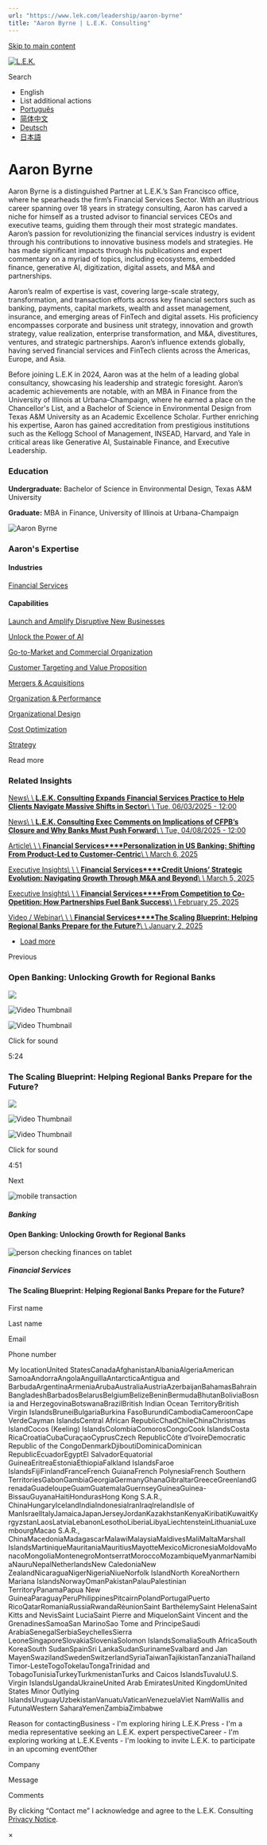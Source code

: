 ```yaml
---
url: "https://www.lek.com/leadership/aaron-byrne"
title: "Aaron Byrne | L.E.K. Consulting"
---
```


[Skip to main content](https://www.lek.com/leadership/aaron-byrne#main-content)

[![L.E.K.](https://www.lek.com/themes/lek/images/new-logo.svg)](https://www.lek.com/ "L.E.K.")

Search

- English
- List additional actions
- [Português](https://www.lek.com/pt-br/lek-brazil)
- [简体中文](https://www.lek.com/zh-hant/lek-china)
- [Deutsch](https://www.lek.com/de/lek-germany)
- [日本語](https://www.lek.com/ja/lek-japan)

# Aaron Byrne

Aaron Byrne is a distinguished Partner at L.E.K.’s San Francisco office, where he spearheads the firm’s Financial Services Sector. With an illustrious career spanning over 18 years in strategy consulting, Aaron has carved a niche for himself as a trusted advisor to financial services CEOs and executive teams, guiding them through their most strategic mandates. Aaron’s passion for revolutionizing the financial services industry is evident through his contributions to innovative business models and strategies. He has made significant impacts through his publications and expert commentary on a myriad of topics, including ecosystems, embedded finance, generative AI, digitization, digital assets, and M&A and partnerships.

Aaron’s realm of expertise is vast, covering large-scale strategy, transformation, and transaction efforts across key financial sectors such as banking, payments, capital markets, wealth and asset management, insurance, and emerging areas of FinTech and digital assets. His proficiency encompasses corporate and business unit strategy, innovation and growth strategy, value realization, enterprise transformation, and M&A, divestitures, ventures, and strategic partnerships. Aaron’s influence extends globally, having served financial services and FinTech clients across the Americas, Europe, and Asia.

Before joining L.E.K in 2024, Aaron was at the helm of a leading global consultancy, showcasing his leadership and strategic foresight. Aaron’s academic achievements are notable, with an MBA in Finance from the University of Illinois at Urbana-Champaign, where he earned a place on the Chancellor's List, and a Bachelor of Science in Environmental Design from Texas A&M University as an Academic Excellence Scholar. Further enriching his expertise, Aaron has gained accreditation from prestigious institutions such as the Kellogg School of Management, INSEAD, Harvard, and Yale in critical areas like Generative AI, Sustainable Finance, and Executive Leadership.

### Education

**Undergraduate:** Bachelor of Science in Environmental Design, Texas A&M University

**Graduate:** MBA in Finance, University of Illinois at Urbana-Champaign

![Aaron Byrne](https://www.lek.com/sites/default/files/profile-images/aaron-byrne-web_0.jpg)

### Aaron's Expertise

#### Industries

[Financial Services](https://www.lek.com/industries/financial-services)

#### Capabilities

[Launch and Amplify Disruptive New Businesses](https://www.lek.com/capabilities/digital/disruptive-business)

[Unlock the Power of AI](https://www.lek.com/capabilities/digital/unlock-AI)

[Go-to-Market and Commercial Organization](https://www.lek.com/capabilities/marketing-and-sales/go-to-market-strategy)

[Customer Targeting and Value Proposition](https://www.lek.com/capabilities/marketing-and-sales/customer-prioritization)

[Mergers & Acquisitions](https://www.lek.com/capabilities/mergers-acquisitions)

[Organization & Performance](https://www.lek.com/capabilities/organization-performance)

[Organizational Design](https://www.lek.com/capabilities/organizational-strategy/organizational-design)

[Cost Optimization](https://www.lek.com/capabilities/performance-improvement/cost-optimization)

[Strategy](https://www.lek.com/capabilities/strategy)

Read more

### Related Insights

[News\\
\\
**L.E.K. Consulting Expands Financial Services Practice to Help Clients Navigate Massive Shifts in Sector**\\
\\
Tue, 06/03/2025 - 12:00](https://www.lek.com/press/lek-consulting-expands-financial-services-practice-help-clients-navigate-massive-shifts)

[News\\
\\
**L.E.K. Consulting Exec Comments on Implications of CFPB’s Closure and Why Banks Must Push Forward**\\
\\
Tue, 04/08/2025 - 12:00](https://www.lek.com/press/lek-consulting-exec-comments-implications-cfpbs-closure-and-why-banks-must-push-forward)

[Article\\
\\
\\
**Financial Services****Personalization in US Banking: Shifting From Product-Led to Customer-Centric**\\
\\
March 6, 2025](https://www.lek.com/insights/fin/us/ar/personalization-us-banking-shifting-product-led-customer-centric)

[Executive Insights\\
\\
\\
**Financial Services****Credit Unions’ Strategic Evolution: Navigating Growth Through M&A and Beyond**\\
\\
March 5, 2025](https://www.lek.com/insights/fin/us/ei/credit-unions-strategic-evolution-navigating-growth-through-ma-and-beyond)

[Executive Insights\\
\\
\\
**Financial Services****From Competition to Co-Opetition: How Partnerships Fuel Bank Success**\\
\\
February 25, 2025](https://www.lek.com/insights/fin/us/ei/competition-co-opetition-how-partnerships-fuel-bank-success)

[Video / Webinar\\
\\
\\
**Financial Services****The Scaling Blueprint: Helping Regional Banks Prepare for the Future?**\\
\\
January 2, 2025](https://www.lek.com/insights/fin/us/vd/scaling-blueprint-helping-regional-banks-prepare-future)

- [Load more](https://www.lek.com/leadership/aaron-byrne?page=1 "Load more items")

Previous

### Open Banking: Unlocking Growth for Regional Banks

![](https://fast.wistia.com/embed/medias/96oh15dz7y/swatch)

![Video Thumbnail](https://fast.wistia.com/embed/medias/96oh15dz7y/swatch)

![Video Thumbnail](https://embed-ssl.wistia.com/deliveries/295db6ac23d05a6c991fb4bd71dd119e.webp?image_crop_resized=960x540)

Click for sound

5:24

### The Scaling Blueprint: Helping Regional Banks Prepare for the Future?

![](https://fast.wistia.com/embed/medias/yexgkeeqby/swatch)

![Video Thumbnail](https://fast.wistia.com/embed/medias/yexgkeeqby/swatch)

![Video Thumbnail](https://embed-ssl.wistia.com/deliveries/723e842e98f2d79c9119e1104b0098ff.webp?image_crop_resized=1920x1080)

Click for sound

4:51

Next

![mobile transaction](https://www.lek.com/sites/default/files/teaser-images/open-banking-video-teaser_0.jpg)

##### Banking

#### Open Banking: Unlocking Growth for Regional Banks

![person checking finances on tablet](https://www.lek.com/sites/default/files/teaser-images/scaling-regional-banks-teaser.png)

##### Financial Services

#### The Scaling Blueprint: Helping Regional Banks Prepare for the Future?

First name

Last name

Email

Phone number

My locationUnited StatesCanadaAfghanistanAlbaniaAlgeriaAmerican SamoaAndorraAngolaAnguillaAntarcticaAntigua and BarbudaArgentinaArmeniaArubaAustraliaAustriaAzerbaijanBahamasBahrainBangladeshBarbadosBelarusBelgiumBelizeBeninBermudaBhutanBoliviaBosnia and HerzegovinaBotswanaBrazilBritish Indian Ocean TerritoryBritish Virgin IslandsBruneiBulgariaBurkina FasoBurundiCambodiaCameroonCape VerdeCayman IslandsCentral African RepublicChadChileChinaChristmas IslandCocos (Keeling) IslandsColombiaComorosCongoCook IslandsCosta RicaCroatiaCubaCuraçaoCyprusCzech RepublicCôte d’IvoireDemocratic Republic of the CongoDenmarkDjiboutiDominicaDominican RepublicEcuadorEgyptEl SalvadorEquatorial GuineaEritreaEstoniaEthiopiaFalkland IslandsFaroe IslandsFijiFinlandFranceFrench GuianaFrench PolynesiaFrench Southern TerritoriesGabonGambiaGeorgiaGermanyGhanaGibraltarGreeceGreenlandGrenadaGuadeloupeGuamGuatemalaGuernseyGuineaGuinea-BissauGuyanaHaitiHondurasHong Kong S.A.R., ChinaHungaryIcelandIndiaIndonesiaIranIraqIrelandIsle of ManIsraelItalyJamaicaJapanJerseyJordanKazakhstanKenyaKiribatiKuwaitKyrgyzstanLaosLatviaLebanonLesothoLiberiaLibyaLiechtensteinLithuaniaLuxembourgMacao S.A.R., ChinaMacedoniaMadagascarMalawiMalaysiaMaldivesMaliMaltaMarshall IslandsMartiniqueMauritaniaMauritiusMayotteMexicoMicronesiaMoldovaMonacoMongoliaMontenegroMontserratMoroccoMozambiqueMyanmarNamibiaNauruNepalNetherlandsNew CaledoniaNew ZealandNicaraguaNigerNigeriaNiueNorfolk IslandNorth KoreaNorthern Mariana IslandsNorwayOmanPakistanPalauPalestinian TerritoryPanamaPapua New GuineaParaguayPeruPhilippinesPitcairnPolandPortugalPuerto RicoQatarRomaniaRussiaRwandaRéunionSaint BarthélemySaint HelenaSaint Kitts and NevisSaint LuciaSaint Pierre and MiquelonSaint Vincent and the GrenadinesSamoaSan MarinoSao Tome and PrincipeSaudi ArabiaSenegalSerbiaSeychellesSierra LeoneSingaporeSlovakiaSloveniaSolomon IslandsSomaliaSouth AfricaSouth KoreaSouth SudanSpainSri LankaSudanSurinameSvalbard and Jan MayenSwazilandSwedenSwitzerlandSyriaTaiwanTajikistanTanzaniaThailandTimor-LesteTogoTokelauTongaTrinidad and TobagoTunisiaTurkeyTurkmenistanTurks and Caicos IslandsTuvaluU.S. Virgin IslandsUgandaUkraineUnited Arab EmiratesUnited KingdomUnited States Minor Outlying IslandsUruguayUzbekistanVanuatuVaticanVenezuelaViet NamWallis and FutunaWestern SaharaYemenZambiaZimbabwe

Reason for contactingBusiness - I'm exploring hiring L.E.K.Press - I'm a media representative seeking an L.E.K. expert perspectiveCareer - I'm exploring working at L.E.K.Events - I'm looking to invite L.E.K. to participate in an upcoming eventOther

Company

Message

Comments

By clicking “Contact me” I acknowledge and agree to the L.E.K. Consulting [Privacy Notice](https://www.lek.com/lek-consulting-privacy-policy).

×